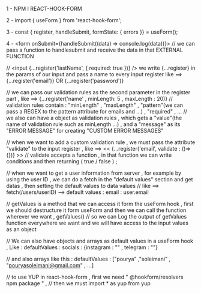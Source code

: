 <!-- & REACT-HOOK-FORM TUTORIAL -->
<!-- ^ INSTALLATION -->
1 - NPM I REACT-HOOK-FORM

<!-- ^ IMPORTING USEFORM HOOK -->
2 - import { useForm } from 'react-hook-form';

<!-- ^ USING USEFORM HOOK -->
3 -   const {  register,  handleSubmit,  formState: { errors }} = useForm();

<!-- ^ ADDING handleSubmit TO OUR FORM -->
4 -     <form onSubmit={handleSubmit((data) => console.log(data))}>
// we can pass a function to handlesubmit and receive the data in that EXTERNAL FUNCTION

<!-- ^ REGISTERING THE FORM INPUTS -->
//      <input {...register('lastName', { required: true })} />
we write {...register} in the params of our input and pass a name to every input register like ==> {...register('email')} OR {...register('password')}

<!-- ^ BASIC VALDATION RULES -->
// we can pass our validation rules as the second parameter in the register part , like ==> {...register('name' , minLength: 5 , maxLength : 20)}
// validation rules contain : "minLength" , "maxLength" , "pattern"(we can pass a REGEX to the pattern attribute for emails and ...) , "required" , ...
// we also can have a object as validation rules , which gets a "value"(the name of validation rule such as minLength ...) , and a "message" as its "ERROR MESSAGE" for creating "CUSTOM ERROR MESSAGES"

<!-- ^ CUSTOM VALDATION RULES -->
// when we want to add a custom validation rule , we must pass the attribute "validate" to the input register , like ==> << {...register('email', validate : ()=>{})} >>
// validate accepts a function , in that function we can write conditions and then returning ( true / false ) ;


<!-- ^ FILLING FORMS WITH SERVER DATAS -->
// when we want to get a user information from server , for example by using the user ID , we can do a fetch in the "default values" section and get datas , then setting the default values to data values
// like ==> fetch(/users/userID) --> default values : email : user.email 

<!-- * GET VALUES METHOD IN REACT-HOOK-FORM -->
// getValues is a method that we can access it form the useForm hook , first we should destructure it form useForm and then we can call the function wherever we want , getValues()
// so we can Log the output of getValues function everywhere we want and we will have access to the input values as an object 

<!-- ! OBJECTS AND ARRAYS AS DEFAULT VALUES -->
// We can also have objects and arrays as default values in a useForm hook , Like :
defaultValues : socials  : {instagram : "" , telegram : ""}

// and also arrays like this : 
defaultValues : ["pourya" ,"soleimani" , "pouryasoleimani@gmail.com" , ...]

<!-- ! USING << YUP >> IN REACT-HOOK-FORM -->
// to use YUP in react-hook-form , first we need " @hookform/resolvers npm package " , 
// then we must import * as yup from yup
